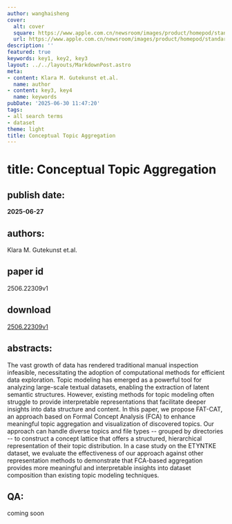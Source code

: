 ```yaml
---
author: wanghaisheng
cover:
  alt: cover
  square: https://www.apple.com.cn/newsroom/images/product/homepod/standard/Apple-HomePod-hero-230118_big.jpg.large_2x.jpg
  url: https://www.apple.com.cn/newsroom/images/product/homepod/standard/Apple-HomePod-hero-230118_big.jpg.large_2x.jpg
description: ''
featured: true
keywords: key1, key2, key3
layout: ../../layouts/MarkdownPost.astro
meta:
- content: Klara M. Gutekunst et.al.
  name: author
- content: key3, key4
  name: keywords
pubDate: '2025-06-30 11:47:20'
tags:
- all search terms
- dataset
theme: light
title: Conceptual Topic Aggregation
---
```


# title: Conceptual Topic Aggregation 
## publish date: 
**2025-06-27** 
## authors: 
  Klara M. Gutekunst et.al. 
## paper id
2506.22309v1
## download
[2506.22309v1](http://arxiv.org/abs/2506.22309v1)
## abstracts:
The vast growth of data has rendered traditional manual inspection infeasible, necessitating the adoption of computational methods for efficient data exploration. Topic modeling has emerged as a powerful tool for analyzing large-scale textual datasets, enabling the extraction of latent semantic structures. However, existing methods for topic modeling often struggle to provide interpretable representations that facilitate deeper insights into data structure and content. In this paper, we propose FAT-CAT, an approach based on Formal Concept Analysis (FCA) to enhance meaningful topic aggregation and visualization of discovered topics. Our approach can handle diverse topics and file types -- grouped by directories -- to construct a concept lattice that offers a structured, hierarchical representation of their topic distribution. In a case study on the ETYNTKE dataset, we evaluate the effectiveness of our approach against other representation methods to demonstrate that FCA-based aggregation provides more meaningful and interpretable insights into dataset composition than existing topic modeling techniques.
## QA:
coming soon
